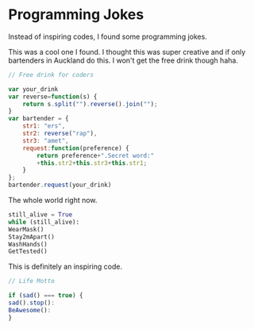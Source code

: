 # Programming Jokes
Instead of inspiring codes, I found some programming jokes.


This was a cool one I found. I thought this was super creative and if only bartenders in Auckland do this. I won't get the free drink though haha. 

```javascript
// Free drink for coders

var your_drink
var reverse=function(s) {
    return s.split("").reverse().join("");
}
var bartender = {
    str1: "ers",
    str2: reverse("rap"),
    str3: "amet",
    request:function(preference) {
        return preference+".Secret word:"
        +this.str2+this.str3+this.str1;
    }
};
bartender.request(your_drink)


```
The whole world right now.

```python
still_alive = True
while (still_alive):
WearMask()
Stay2mApart()
WashHands()
GetTested()


```
This is definitely an inspiring code.

```javascript
// Life Motto

if (sad() === true) {
sad().stop():
BeAwesome():
}

